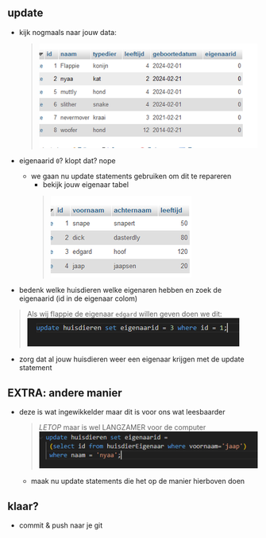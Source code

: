 ## update

- kijk nogmaals naar jouw data:
    > ![](img/alterresult.PNG)
- eigenaarid `0`? klopt dat? nope
    - we gaan nu update statements gebruiken om dit te repareren
        - bekijk jouw eigenaar tabel
        > ![](img/eigenaar.PNG)

- bedenk welke huisdieren welke eigenaren hebben en zoek de eigenaarid (id in de eigenaar colom)

> Als wij flappie de eigenaar `edgard` willen geven doen we dit:
> ![](img/flappie.PNG)

- zorg dat al jouw huisdieren weer een eigenaar krijgen met de update statement

## EXTRA: andere manier

- deze is wat ingewikkelder maar dit is voor ons wat leesbaarder
    > *LETOP* maar is wel LANGZAMER voor de computer
    > ![](img/subselect.PNG)
    - maak nu update statements die het op de manier hierboven doen


## klaar?

- commit & push naar je git
            